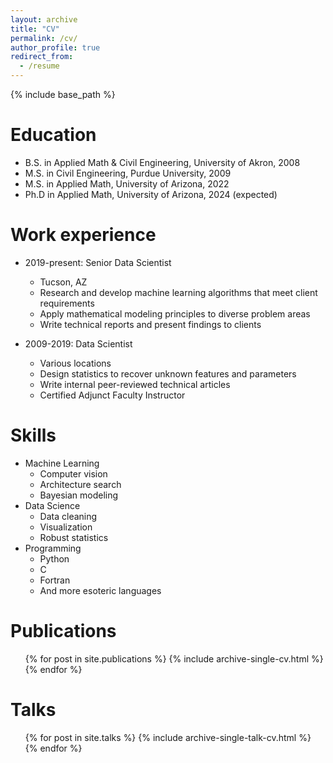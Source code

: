 ```yaml
---
layout: archive
title: "CV"
permalink: /cv/
author_profile: true
redirect_from:
  - /resume
---
```


{% include base_path %}

Education
======
* B.S. in Applied Math & Civil Engineering, University of Akron, 2008
* M.S. in Civil Engineering, Purdue University, 2009
* M.S. in Applied Math, University of Arizona, 2022
* Ph.D in Applied Math, University of Arizona, 2024 (expected)

Work experience
======
* 2019-present: Senior Data Scientist
    * Tucson, AZ
    * Research and develop machine learning algorithms that meet client requirements
    * Apply mathematical modeling principles to diverse problem areas
    * Write technical reports and present findings to clients

* 2009-2019: Data Scientist
    * Various locations
    * Design statistics to recover unknown features and parameters
    * Write internal peer-reviewed technical articles
    * Certified Adjunct Faculty Instructor

Skills
======
* Machine Learning
    * Computer vision
    * Architecture search
    * Bayesian modeling
* Data Science
  * Data cleaning
  * Visualization
  * Robust statistics
* Programming
    * Python
    * C
    * Fortran
    * And more esoteric languages

Publications
======
  <ul>{% for post in site.publications %}
    {% include archive-single-cv.html %}
  {% endfor %}</ul>
  
Talks
======
  <ul>{% for post in site.talks %}
    {% include archive-single-talk-cv.html %}
  {% endfor %}</ul>
  
